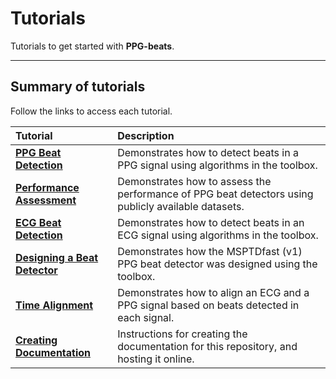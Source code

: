 # Tutorials

Tutorials to get started with **PPG-beats**.

---

## Summary of tutorials

Follow the links to access each tutorial.

 Tutorial | Description 
 :--- | :--- 
 **[PPG Beat Detection](../ppg_beat_detection)** | Demonstrates how to detect beats in a PPG signal using algorithms in the toolbox.
 **[Performance Assessment](../performance_assessment)** | Demonstrates how to assess the performance of PPG beat detectors using publicly available datasets.
 **[ECG Beat Detection](../ecg_beat_detection)** | Demonstrates how to detect beats in an ECG signal using algorithms in the toolbox.
 **[Designing a Beat Detector](../designing_beat_detector)** | Demonstrates how the MSPTDfast (v1) PPG beat detector was designed using the toolbox.
 **[Time Alignment](../time_alignment)** | Demonstrates how to align an ECG and a PPG signal based on beats detected in each signal.
  **[Creating Documentation](../creating_docs)** | Instructions for creating the documentation for this repository, and hosting it online.